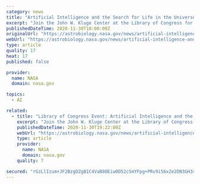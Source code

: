 ```yaml
---
category: news
title: "Artificial Intelligence and the Search for Life in the Universe"
excerpt: "Join the John W. Kluge Center at the Library of Congress for a discussion of the latest thinking on the search for life and intelligence outside of Earth on December 3, 2020."
publishedDateTime: 2020-11-30T18:00:00Z
originalUrl: "https://astrobiology.nasa.gov/news/artificial-intelligence-and-the-search-for-life-in-the-universe/"
webUrl: "https://astrobiology.nasa.gov/news/artificial-intelligence-and-the-search-for-life-in-the-universe/"
type: article
quality: 17
heat: 17
published: false

provider:
  name: NASA
  domain: nasa.gov

topics:
  - AI

related:
  - title: "Library of Congress Event: Artificial Intelligence and the Search for Life in the Universe"
    excerpt: "Join the John W. Kluge Center at the Library of Congress for a discussion of the latest thinking on the search for life and intelligence outside of Earth on December 3, 2020."
    publishedDateTime: 2020-11-30T19:22:00Z
    webUrl: "https://astrobiology.nasa.gov/news/artificial-intelligence-and-the-search-for-life-in-the-universe/"
    type: article
    provider:
      name: NASA
      domain: nasa.gov
    quality: 7

secured: "rGzLlIzum+JF2BzgDZg81C4VaB8OEiw0D52cSmYFpg+PRv9i56xZe2DN3GH347AmAAbAOh+McebggK8PGX49+4u9jNI12Ga8DrsE48RsNBd7FZUTGu3oDulXoxgxlORFowbDMfWvTzjUcVrBhcuyyB7VGQx/vajavsrzkdUwnAFg03PGzq8/vv0sIObm3VWtdfqb65FmDZuTTYcSvC1li9rXqj9voFt+i1ZxebWskIviMo5kpKA6Z9sceM+IcZQLlBCOvHkFSLpjXI4lWG5QAb8GgAScSFOIQyrxVNW8Q0knppxTe6WY/nlL8UKnfr1IgVgc9paCy/Y59w2Y59cK+JXyY7XDrUmltHX8NXJjItk=;ebU78s/g1QIMsWUpH2pj0A=="
---
```


